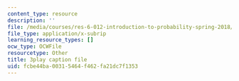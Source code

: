 ```yaml
---
content_type: resource
description: ''
file: /media/courses/res-6-012-introduction-to-probability-spring-2018/fcbe44ba00315464f462fa21dc7f1353_BjjkSM1Dasg.srt
file_type: application/x-subrip
learning_resource_types: []
ocw_type: OCWFile
resourcetype: Other
title: 3play caption file
uid: fcbe44ba-0031-5464-f462-fa21dc7f1353
---
```

